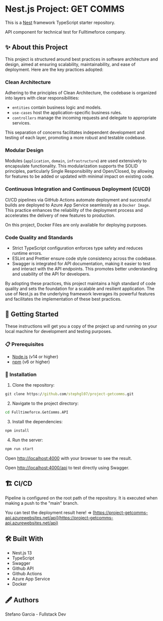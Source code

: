# Nest.js Project: GET COMMS

This is a [Nest](https://github.com/nestjs/nest) framework TypeScript starter repository.

API component for technical test for Fulltimeforce company.

## ✨ About this Project

This project is structured around best practices in software architecture and design, aimed at ensuring scalability, maintainability, and ease of deployment. Here are the key practices adopted:

### Clean Architecture

Adhering to the principles of Clean Architecture, the codebase is organized into layers with clear responsibilities:

- `entities` contain business logic and models.
- `use-cases` host the application-specific business rules.
- `controllers` manage the incoming requests and delegate to appropriate services.

This separation of concerns facilitates independent development and testing of each layer, promoting a more robust and testable codebase.

### Modular Design

Modules (`application`, `domain`, `infrastructure`) are used extensively to encapsulate functionality. This modularization supports the SOLID principles, particularly Single Responsibility and Open/Closed, by allowing for features to be added or updated with minimal impact on existing code.

### Continuous Integration and Continuous Deployment (CI/CD)

CI/CD pipelines via GitHub Actions automate deployment and successful builds are deployed to Azure App Service seamlessly as a `Docker Image`. This practice enhances the reliability of the deployment process and accelerates the delivery of new features to production. 

On this project, Docker Files are only available for deploying purposes.

### Code Quality and Standards

- Strict TypeScript configuration enforces type safety and reduces runtime errors.
- ESLint and Prettier ensure code style consistency across the codebase.
- Swagger is integrated for API documentation, making it easier to test and interact with the API endpoints. This promotes better understanding and usability of the API for developers.

By adopting these practices, this project maintains a high standard of code quality and sets the foundation for a scalable and resilient application. The use of Nest.js as the underlying framework leverages its powerful features and facilitates the implementation of these best practices.



## 🚀 Getting Started

These instructions will get you a copy of the project up and running on your local machine for development and testing purposes.


### 📋 Prerequisites

- [Node.js](https://nodejs.org/en/) (v14 or higher)
- [npm](https://www.npmjs.com/) (v6 or higher)

### 🔧 Installation

1. Clone the repository:

```cmd
git clone https://github.com/stephgl07/project-getcomms.git
```

2. Navigate to the project directory:

```bash
cd Fulltimeforce.GetComms.API
```

3. Install the dependencies:

```bash
npm install
```

4. Run the server:

```bash
npm run start
```

Open [http://localhost:4000](http://localhost:4000) with your browser to see the result.

Open [http://localhost:4000/api](http://localhost:4000/api) to test directly using Swagger.

## 🏗️ CI/CD

Pipeline is configured on the root path of the repository. It is executed when making a push to the "main" branch.

You can test the deployment result here! => [https://project-getcomms-api.azurewebsites.net/api](https://project-getcomms-api.azurewebsites.net/api)

## 🛠️ Built With

- Nest.js 13
- TypeScript
- Swagger
- Github API
- Github Actions
- Azure App Service
- Docker

## 🖋️ Authors

Stefano Garcia - Fullstack Dev
